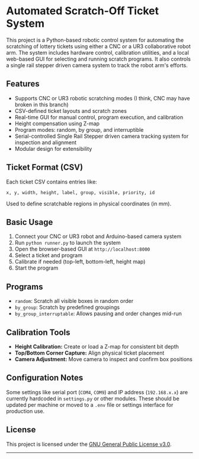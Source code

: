# Automated Scratch-Off Ticket System

This project is a Python-based robotic control system for automating the scratching of lottery tickets using either a CNC or a UR3 collaborative robot arm. The system includes hardware control, calibration utilities, and a local web-based GUI for selecting and running scratch programs. It also controls a single rail stepper driven camera system to track the robot arm's efforts.

## Features

- Supports CNC or UR3 robotic scratching modes (I think, CNC may have broken in this branch)
- CSV-defined ticket layouts and scratch zones
- Real-time GUI for manual control, program execution, and calibration
- Height compensation using Z-map
- Program modes: random, by group, and interruptible
- Serial-controlled Single Rail Stepper driven camera tracking system for inspection and alignment
- Modular design for extensibility


## Ticket Format (CSV)

Each ticket CSV contains entries like:

```
x, y, width, height, label, group, visible, priority, id
```

Used to define scratchable regions in physical coordinates (in mm).

## Basic Usage

1. Connect your CNC or UR3 robot and Arduino-based camera system
2. Run `python runner.py` to launch the system
3. Open the browser-based GUI at `http://localhost:8000`
4. Select a ticket and program
5. Calibrate if needed (top-left, bottom-left, height map)
6. Start the program

## Programs

- `random`: Scratch all visible boxes in random order
- `by_group`: Scratch by predefined groupings
- `by_group_interruptable`: Allows pausing and order changes mid-run

## Calibration Tools

- **Height Calibration:** Create or load a Z-map for consistent bit depth
- **Top/Bottom Corner Capture:** Align physical ticket placement
- **Camera Adjustment:** Move camera to inspect and confirm box positions

## Configuration Notes

Some settings like serial port (`COM4`, `COM9`) and IP address (`192.168.x.x`) are currently hardcoded in `settings.py` or other modules. These should be updated per machine or moved to a `.env` file or settings interface for production use.


## License

This project is licensed under the [GNU General Public License v3.0](https://www.gnu.org/licenses/gpl-3.0.html).

---

